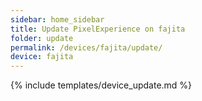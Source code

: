 ```yaml
---
sidebar: home_sidebar
title: Update PixelExperience on fajita
folder: update
permalink: /devices/fajita/update/
device: fajita
---
```

{% include templates/device_update.md %}
